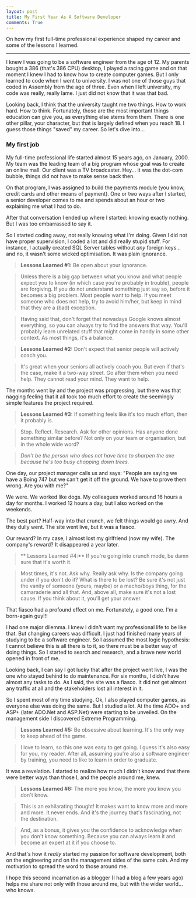 ```yaml
---
layout: post
title: My First Year As A Software Developer
comments: True
---
```


On how my first full-time professional experience shaped my career and some of the lessons I learned.

---

I knew I was going to be a software engineer from the age of 12. My parents bought a 386 (that's 386 CPU) desktop, I played a racing game and on that moment I knew I had to know how to create computer games. But I only learned to code when I went to university. I was not one of those guys that coded in Assembly from the age of three. Even when I left university, my code was really, really lame. I just did not know that it was that bad.

Looking back, I think that the university taught me two things. How to work hard. How to think. Fortunately, those are the most important things education can give you, as everything else stems from them. There is one other pillar, your character, but that is largely defined when you reach 18. I guess those things "saved" my career. So let's dive into...

### My first job

My full-time professional life started almost 15 years ago, on January, 2000. My team was the leading team of a big program whose goal was to create an online mall. Our client was a TV broadcaster. Hey... it was the dot-com bubble, things did not have to make sense back then.

On that program, I was assigned to build the payments module (you know, credit cards and other means of payment). One or two ways after I started, a senior developer comes to me and spends about an hour or two explaining me what I had to do.

After that conversation I ended up where I started: knowing exactly nothing. But I was too embarrassed to say it.

So I started coding away, not really knowing what I'm doing. Given I did not have proper supervision, I coded a lot and did really stupid stuff. For instance, I actually created SQL Server tables without _any_ foreign keys... and no, it wasn't some wicked optimisation. It was plain ignorance.

> **Lessons Learned #1:** Be open about your ignorance.

> Unless there is a big gap between what you know and what people expect you to know (in which case you're probably in trouble), people are forgiving. If you do not understand something just say so, before it becomes a big problem. Most people want to help. If you meet someone who does not help, try to avoid him/her, but keep in mind that they are a (bad) exception.

>Having said that, don't forget that nowadays Google knows almost everything, so you can always try to find the answers that way. You'll probably learn unrelated stuff that might come in handy in some other context. As most things, it's a balance.

> **Lessons Learned #2:** Don't expect that senior people will actively coach you.

> It's great when your seniors all actively coach you. But even if that's the case, make it a two-way street. Go after them when you need help. They cannot read your mind. They want to help.

The months went by and the project was progressing, but there was that nagging feeling that it all took too much effort to create the seemingly simple features the project required.

> **Lessons Learned #3:** If something feels like it's too much effort, then it probably is.

>Stop. Reflect. Research. Ask for other opinions. Has anyone done something similar before? Not only on your team or organisation, but in the whole wide word?

>_Don't be the person who does not have time to sharpen the axe because he's too busy chopping down trees._

One day, our project manager calls us and says: "People are saying we have a Boing 747 but we can't get it off the ground. We have to prove them wrong. Are you with me?"

We were. We worked like dogs. My colleagues worked around 16 hours a day for months. I worked 12 hours a day, but I also worked on the weekends.

The best part? Half-way into that crunch, we felt things would go awry. And they dully went. The site went live, but it was a fiasco.

Our reward? In my case, I almost lost my girlfriend (now my wife). The company's reward? It disappeared a year later.

> ** Lessons Learned #4:** If you're going into crunch mode, be damn sure that it's worth it.

> Most times, it's not. Ask why. Really ask why. Is the company going under if you don't do it? What is there to be lost? Be sure it's not just the vanity of someone (yours, maybe) or a macho/boys thing, for the camaraderie and all that. And, above all, make sure it's not a lost cause. If you think about it, you'll get your answer.

That fiasco had a profound effect on me. Fortunately, a good one. I'm a born-again guy!!!

I had one major dilemma. I knew I didn't want my professional life to be like that. But changing careers was difficult. I just had finished many years of studying to be a software engineer. So I assumed the most logic hypothesis: I cannot believe this is all there is to it, so there must be a better way of doing things. So I started to search and research, and a brave new world opened in front of me.

Looking back, I can say I got lucky that after the project went live, I was the one who stayed behind to do maintenance. For six months, I didn't have almost any tasks to do. As I said, the site was a fiasco. It did not get almost any traffic at all and the stakeholders lost all interest in it.  

So I spent most of my time studying. Ok, I also played computer games, as everyone else was doing the same. But I studied a lot. At the time ADO+ and ASP+ (later ADO.Net and ASP.Net) were starting to be unveiled. On the management side I discovered Extreme Programming.

> **Lessons Learned #5:** Be obsessive about learning. It's the only way to keep ahead of the game.

> I love to learn, so this one was easy to get going. I guess it's also easy for you, my reader. After all, assuming you're also a software engineer by training, you need to like to learn in order to graduate.

It was a revelation. I started to realize how much I didn't know and that there were better ways than those I, and the people around me, knew.

> **Lessons Learned #6:** The more you know, the more you know you don't know.

> This is an exhilarating thought! It makes want to know more and more and more. It never ends. And it's the journey that's fascinating, not the destination.

> And, as a bonus, it gives you the confidence to acknowledge when you don't know something. Because you can always learn it and become an expert at it if you choose to.

And that's how it _really_ started my passion for software development, both on the engineering and on the management sides of the same coin. And my motivation to spread the word to those around me.

I hope this second incarnation as a blogger (I had a blog a few years ago) helps me share not only with those around me, but with the wider world... who knows.
